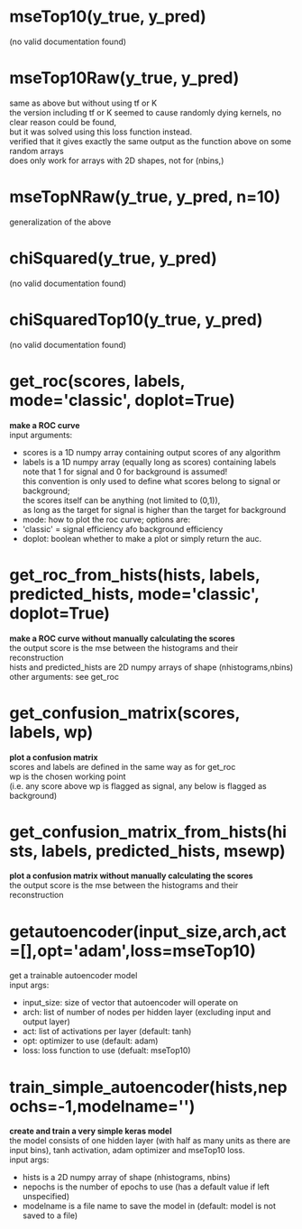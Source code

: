 # mseTop10(y_true, y_pred)  
(no valid documentation found)  
  
# mseTop10Raw(y_true, y_pred)  
same as above but without using tf or K  
the version including tf or K seemed to cause randomly dying kernels, no clear reason could be found,  
but it was solved using this loss function instead.  
verified that it gives exactly the same output as the function above on some random arrays  
does only work for arrays with 2D shapes, not for (nbins,)  
  
# mseTopNRaw(y_true, y_pred, n=10)  
generalization of the above  
  
# chiSquared(y_true, y_pred)  
(no valid documentation found)  
  
# chiSquaredTop10(y_true, y_pred)  
(no valid documentation found)  
  
# get_roc(scores, labels, mode='classic', doplot=True)  
**make a ROC curve**  
input arguments:  
- scores is a 1D numpy array containing output scores of any algorithm  
- labels is a 1D numpy array (equally long as scores) containing labels  
note that 1 for signal and 0 for background is assumed!  
this convention is only used to define what scores belong to signal or background;  
the scores itself can be anything (not limited to (0,1)),  
as long as the target for signal is higher than the target for background  
- mode: how to plot the roc curve; options are:  
- 'classic' = signal efficiency afo background efficiency  
- doplot: boolean whether to make a plot or simply return the auc.  
  
# get_roc_from_hists(hists, labels, predicted_hists, mode='classic', doplot=True)  
**make a ROC curve without manually calculating the scores**  
the output score is the mse between the histograms and their reconstruction  
hists and predicted_hists are 2D numpy arrays of shape (nhistograms,nbins)  
other arguments: see get_roc  
  
# get_confusion_matrix(scores, labels, wp)  
**plot a confusion matrix**  
scores and labels are defined in the same way as for get_roc  
wp is the chosen working point  
(i.e. any score above wp is flagged as signal, any below is flagged as background)  
  
# get_confusion_matrix_from_hists(hists, labels, predicted_hists, msewp)  
**plot a confusion matrix without manually calculating the scores**  
the output score is the mse between the histograms and their reconstruction  
  
# getautoencoder(input_size,arch,act=[],opt='adam',loss=mseTop10)  
get a trainable autoencoder model  
input args:  
- input_size: size of vector that autoencoder will operate on  
- arch: list of number of nodes per hidden layer (excluding input and output layer)  
- act: list of activations per layer (default: tanh)  
- opt: optimizer to use (default: adam)  
- loss: loss function to use (defualt: mseTop10)  
  
# train_simple_autoencoder(hists,nepochs=-1,modelname='')  
**create and train a very simple keras model**  
the model consists of one hidden layer (with half as many units as there are input bins), tanh activation, adam optimizer and mseTop10 loss.  
input args:  
- hists is a 2D numpy array of shape (nhistograms, nbins)  
- nepochs is the number of epochs to use (has a default value if left unspecified)  
- modelname is a file name to save the model in (default: model is not saved to a file)  
  
